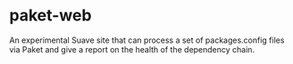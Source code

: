 # paket-web
An experimental Suave site that can process a set of packages.config files via Paket and give a report on the health of the dependency chain.
